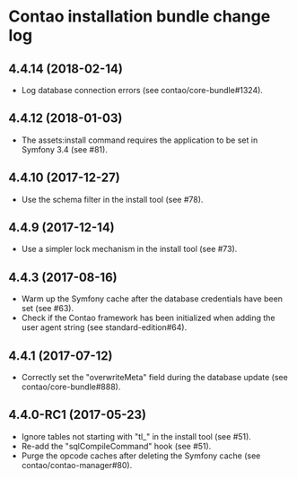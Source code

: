 # Contao installation bundle change log

## 4.4.14 (2018-02-14)

 * Log database connection errors (see contao/core-bundle#1324).

## 4.4.12 (2018-01-03)

 * The assets:install command requires the application to be set in Symfony 3.4 (see #81).

## 4.4.10 (2017-12-27)

 * Use the schema filter in the install tool (see #78).

## 4.4.9 (2017-12-14)

 * Use a simpler lock mechanism in the install tool (see #73).

## 4.4.3 (2017-08-16)

 * Warm up the Symfony cache after the database credentials have been set (see #63).
 * Check if the Contao framework has been initialized when adding the user agent string (see standard-edition#64).

## 4.4.1 (2017-07-12)

 * Correctly set the "overwriteMeta" field during the database update (see contao/core-bundle#888).

## 4.4.0-RC1 (2017-05-23)

 * Ignore tables not starting with "tl_" in the install tool (see #51).
 * Re-add the "sqlCompileCommand" hook (see #51).
 * Purge the opcode caches after deleting the Symfony cache (see contao/contao-manager#80).
